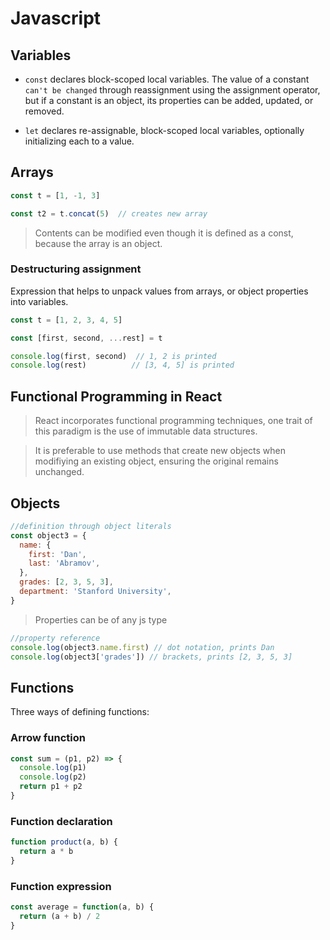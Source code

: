 # Javascript

## Variables

* `const` declares block-scoped local variables. The value of a constant `can't be changed` through reassignment using the assignment operator, but if a constant is an object, its properties can be added, updated, or removed.

* `let` declares re-assignable, block-scoped local variables, optionally initializing each to a value.

## Arrays

```javascript
const t = [1, -1, 3]

const t2 = t.concat(5)  // creates new array
```

> Contents can be modified even though it is defined as a const, because the array is an object.

### Destructuring assignment

Expression that helps to unpack values from arrays, or object properties into variables.

```javascript
const t = [1, 2, 3, 4, 5]

const [first, second, ...rest] = t

console.log(first, second)  // 1, 2 is printed
console.log(rest)          // [3, 4, 5] is printed
```

## Functional Programming in React

> React incorporates functional programming techniques, one trait of this paradigm is the use of immutable data structures.

> It is preferable to use methods that create new objects when modifiying an existing object, ensuring the original remains unchanged.

## Objects

```javascript
//definition through object literals
const object3 = {
  name: {
    first: 'Dan',
    last: 'Abramov',
  },
  grades: [2, 3, 5, 3],
  department: 'Stanford University',
}
```

> Properties can be of any js type

```javascript
//property reference
console.log(object3.name.first) // dot notation, prints Dan
console.log(object3['grades']) // brackets, prints [2, 3, 5, 3]
```

## Functions
 
Three ways of defining functions:

### Arrow function

```javascript
const sum = (p1, p2) => {
  console.log(p1)
  console.log(p2)
  return p1 + p2
}
```

### Function declaration

```javascript
function product(a, b) {
  return a * b
}
```

### Function expression

```javascript
const average = function(a, b) {
  return (a + b) / 2
}
```
